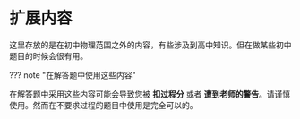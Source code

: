 # 扩展内容

这里存放的是在初中物理范围之外的内容，有些涉及到高中知识。但在做某些初中题目的时候会很有用。

??? note "在解答题中使用这些内容"

在解答题中采用这些内容可能会导致您被 **扣过程分** 或者 **遭到老师的警告**。请谨慎使用。然而在不要求过程的题目中使用是完全可以的。


